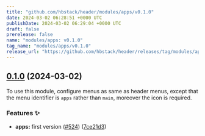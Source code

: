```yaml
---
title: "github.com/hbstack/header/modules/apps/v0.1.0"
date: 2024-03-02 06:28:51 +0000 UTC
publishDate: 2024-03-02 06:29:04 +0000 UTC
draft: false
prerelease: false
name: "modules/apps: v0.1.0"
tag_name: "modules/apps/v0.1.0"
release_url: "https://github.com/hbstack/header/releases/tag/modules/apps/v0.1.0"
---
```


## [0.1.0](https://github.com/hbstack/header/compare/modules/apps-v0.0.1...modules/apps/v0.1.0) (2024-03-02)

To use this module, configure menus as same as header menus, except that the menu identifier is `apps` rather than `main`, moreover the icon is required.

### Features ✨

* **apps:** first version ([#524](https://github.com/hbstack/header/issues/524)) ([7ce21d3](https://github.com/hbstack/header/commit/7ce21d39f40a2b02382faf7e8fb8e16a54e02031))
